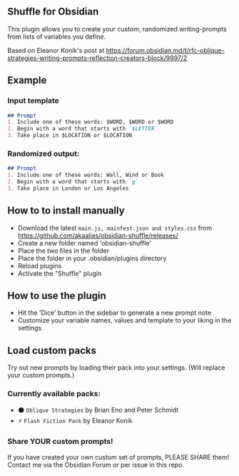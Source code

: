 ## Shuffle for Obsidian

This plugin allows you to create your custom, randomized writing-prompts from lists of variables you define.

Based on Eleanor Konik's post at https://forum.obsidian.md/t/rfc-oblique-strategies-writing-prompts-reflection-creators-block/9997/2

## Example 
### Input template
```markdown
## Prompt
1. Include one of these words: $WORD, $WORD or $WORD
2. Begin with a word that starts with `$LETTER`
3. Take place in $LOCATION or $LOCATION
```
### Randomized output:
```markdown
## Prompt
1. Include one of these words: Wall, Wind or Book
2. Begin with a word that starts with `g`
3. Take place in London or Los Angeles
```
## How to to install manually
- Download the latest `main.js, mainfest.json and styles.css` from https://github.com/akaalias/obsidian-shuffle/releases/
- Create a new folder named 'obsidian-shuffle'
- Place the two files in the folder
- Place the folder in your .obsidian/plugins directory
- Reload plugins
- Activate the "Shuffle" plugin

## How to use the plugin
- Hit the 'Dice' button in the sidebar to generate a new prompt note
- Customize your variable names, values and template to your liking in the settings

## Load custom packs
Try out new prompts by loading their pack into your settings. (Will replace your custom prompts.)

### Currently available packs:
- ⚫ `Oblique Strategies` by Brian Eno and Peter Schmidt
- ⚡️ `Flash Fiction Pack` by Eleanor Konik

### Share YOUR custom prompts!

If you have created your own custom set of prompts, PLEASE SHARE them! Contact me via the Obsidian Forum or per issue in this repo.  
